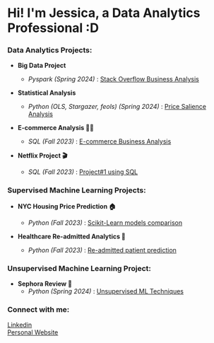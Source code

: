 # Hi! I'm Jessica, a Data Analytics Professional :D

### 

### Data Analytics Projects:

- <b> Big Data Project </b>
  - *Pyspark (Spring 2024)* : [Stack Overflow Business Analysis]()

- <b> Statistical Analysis </b>
  - *Python (OLS, Stargazer, feols) (Spring 2024)* : [Price Salience Analysis](https://github.com/eshentong/BA830-Experiment/tree/main)

- <b> E-commerce Analysis 💅🏼 </b>
  - *SQL (Fall 2023)* : [E-commerce Business Analysis](https://github.com/eshentong/E-Commerce-Analysis/tree/main)

- <b>Netflix Project 🎬 </b>
  - *SQL (Fall 2023)* : [Project#1 using SQL](https://github.com/eshentong/AnalyticsProject-1/tree/main)

### Supervised Machine Learning Projects:

- <b> NYC Housing Price Prediction 🏠 </b>
  - *Python (Fall 2023)* : [Scikit-Learn models comparison](https://github.com/eshentong/NYC-HousingPricePrediction/tree/main)
 
- <b>Healthcare Re-admitted Analytics 🏥 </b>
  - *Python (Fall 2023)* : [Re-admitted patient prediction](https://github.com/eshentong/healthcare-readmission/tree/main)

### Unsupervised Machine Learning Project:
- <b> Sephora Review 💄 </b>
  - *Python (Spring 2024)* : [Unsupervised ML Techniques](https://github.com/eshentong/BA820-team/tree/main)

 ### Connect with me:
[Linkedin](https://www.linkedin.com/in/jessicatong1/)\
[Personal Website](https://jessicaeshentong.wixsite.com/portfolio)

